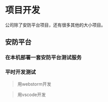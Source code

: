 # 项目开发

公司除了安防平台项目，还有很多其他的大小项目。

## 安防平台

### 在本机部署一套安防平台测试服务

### 平时开发测试

> 用webstorm开发


> 用vscode开发

